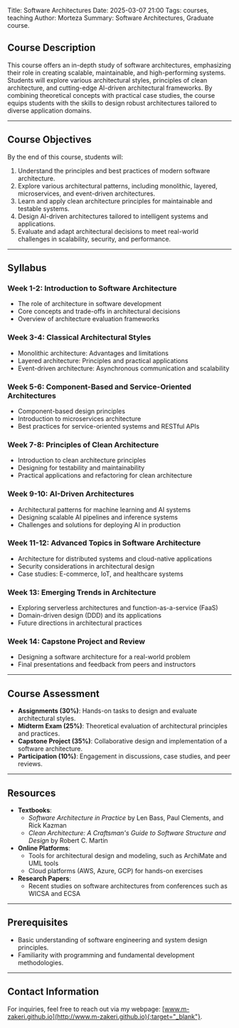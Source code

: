 Title: Software Architectures
Date: 2025-03-07 21:00
Tags: courses, teaching
Author: Morteza
Summary: Software Architectures, Graduate course.


## Course Description
This course offers an in-depth study of software architectures, emphasizing their role in creating scalable, maintainable, and high-performing systems. Students will explore various architectural styles, principles of clean architecture, and cutting-edge AI-driven architectural frameworks. By combining theoretical concepts with practical case studies, the course equips students with the skills to design robust architectures tailored to diverse application domains.

---

## Course Objectives
By the end of this course, students will:
1. Understand the principles and best practices of modern software architecture.
2. Explore various architectural patterns, including monolithic, layered, microservices, and event-driven architectures.
3. Learn and apply clean architecture principles for maintainable and testable systems.
4. Design AI-driven architectures tailored to intelligent systems and applications.
5. Evaluate and adapt architectural decisions to meet real-world challenges in scalability, security, and performance.

---

## Syllabus

### Week 1-2: Introduction to Software Architecture
- The role of architecture in software development
- Core concepts and trade-offs in architectural decisions
- Overview of architecture evaluation frameworks

### Week 3-4: Classical Architectural Styles
- Monolithic architecture: Advantages and limitations
- Layered architecture: Principles and practical applications
- Event-driven architecture: Asynchronous communication and scalability

### Week 5-6: Component-Based and Service-Oriented Architectures
- Component-based design principles
- Introduction to microservices architecture
- Best practices for service-oriented systems and RESTful APIs

### Week 7-8: Principles of Clean Architecture
- Introduction to clean architecture principles
- Designing for testability and maintainability
- Practical applications and refactoring for clean architecture

### Week 9-10: AI-Driven Architectures
- Architectural patterns for machine learning and AI systems
- Designing scalable AI pipelines and inference systems
- Challenges and solutions for deploying AI in production

### Week 11-12: Advanced Topics in Software Architecture
- Architecture for distributed systems and cloud-native applications
- Security considerations in architectural design
- Case studies: E-commerce, IoT, and healthcare systems

### Week 13: Emerging Trends in Architecture
- Exploring serverless architectures and function-as-a-service (FaaS)
- Domain-driven design (DDD) and its applications
- Future directions in architectural practices

### Week 14: Capstone Project and Review
- Designing a software architecture for a real-world problem
- Final presentations and feedback from peers and instructors

---

## Course Assessment
- **Assignments (30%)**: Hands-on tasks to design and evaluate architectural styles.
- **Midterm Exam (25%)**: Theoretical evaluation of architectural principles and practices.
- **Capstone Project (35%)**: Collaborative design and implementation of a software architecture.
- **Participation (10%)**: Engagement in discussions, case studies, and peer reviews.

---

## Resources
- **Textbooks**:
  - *Software Architecture in Practice* by Len Bass, Paul Clements, and Rick Kazman
  - *Clean Architecture: A Craftsman's Guide to Software Structure and Design* by Robert C. Martin
- **Online Platforms**:
  - Tools for architectural design and modeling, such as ArchiMate and UML tools
  - Cloud platforms (AWS, Azure, GCP) for hands-on exercises
- **Research Papers**:
  - Recent studies on software architectures from conferences such as WICSA and ECSA

---

## Prerequisites
- Basic understanding of software engineering and system design principles.
- Familiarity with programming and fundamental development methodologies.

---

## Contact Information
For inquiries, feel free to reach out via my webpage: [www.m-zakeri.github.io](http://www.m-zakeri.github.io){:target="_blank"}.





